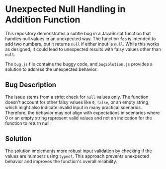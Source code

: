 # Unexpected Null Handling in Addition Function

This repository demonstrates a subtle bug in a JavaScript function that handles null values in an unexpected way. The function `foo` is intended to add two numbers, but it returns `null` if either input is `null`. While this works as designed, it could lead to unexpected results with falsy values other than `null`.

The `bug.js` file contains the buggy code, and `bugSolution.js` provides a solution to address the unexpected behavior.

## Bug Description

The issue stems from a strict check for `null` values only.  The function doesn't account for other falsy values like `0`, `false`, or an empty string, which might also indicate invalid input in many practical scenarios. Therefore, the behavior may not align with expectations in scenarios where 0 or an empty string represent valid values and not an indication for the function to return null.

## Solution

The solution implements more robust input validation by checking if the values are numbers using `typeof`. This approach prevents unexpected behavior and improves the function's overall reliability.
